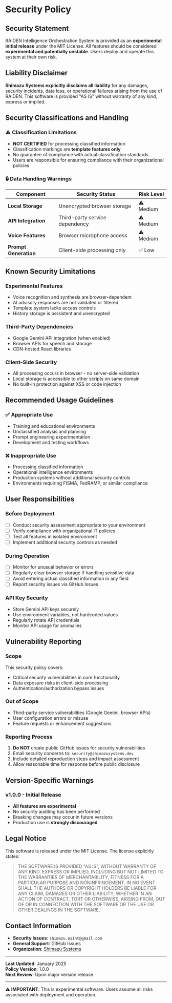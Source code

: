 # Security Policy

## Security Statement

RAIDEN Intelligence Orchestration System is provided as an **experimental initial release** under the MIT License. All features should be considered **experimental and potentially unstable**. Users deploy and operate this system at their own risk.

## Liability Disclaimer

**Shimazu Systems explicitly disclaims all liability** for any damages, security incidents, data loss, or operational failures arising from the use of RAIDEN. This software is provided "AS IS" without warranty of any kind, express or implied.

## Security Classifications and Handling

### ⚠️ Classification Limitations
- **NOT CERTIFIED** for processing classified information
- Classification markings are **template features only**
- No guarantee of compliance with actual classification standards
- Users are responsible for ensuring compliance with their organizational policies

### 🔒 Data Handling Warnings

| Component | Security Status | Risk Level |
|-----------|----------------|------------|
| **Local Storage** | Unencrypted browser storage | ⚠️ Medium |
| **API Integration** | Third-party service dependency | ⚠️ Medium |
| **Voice Features** | Browser microphone access | ⚠️ Medium |
| **Prompt Generation** | Client-side processing only | ✅ Low |

## Known Security Limitations

### **Experimental Features**
- Voice recognition and synthesis are browser-dependent
- AI advisory responses are not validated or filtered
- Template system lacks access controls
- History storage is persistent and unencrypted

### **Third-Party Dependencies**
- Google Gemini API integration (when enabled)
- Browser APIs for speech and storage
- CDN-hosted React libraries

### **Client-Side Security**
- All processing occurs in browser - no server-side validation
- Local storage is accessible to other scripts on same domain
- No built-in protection against XSS or code injection

## Recommended Usage Guidelines

### ✅ **Appropriate Use**
- Training and educational environments
- Unclassified analysis and planning
- Prompt engineering experimentation
- Development and testing workflows

### ❌ **Inappropriate Use**
- Processing classified information
- Operational intelligence environments
- Production systems without additional security controls
- Environments requiring FISMA, FedRAMP, or similar compliance

## User Responsibilities

### **Before Deployment**
- [ ] Conduct security assessment appropriate to your environment
- [ ] Verify compliance with organizational IT policies
- [ ] Test all features in isolated environment
- [ ] Implement additional security controls as needed

### **During Operation**
- [ ] Monitor for unusual behavior or errors
- [ ] Regularly clear browser storage if handling sensitive data
- [ ] Avoid entering actual classified information in any field
- [ ] Report security issues via GitHub Issues

### **API Key Security**
- Store Gemini API keys securely
- Use environment variables, not hardcoded values
- Regularly rotate API credentials
- Monitor API usage for anomalies

## Vulnerability Reporting

### **Scope**
This security policy covers:
- Critical security vulnerabilities in core functionality
- Data exposure risks in client-side processing
- Authentication/authorization bypass issues

### **Out of Scope**
- Third-party service vulnerabilities (Google Gemini, browser APIs)
- User configuration errors or misuse
- Feature requests or enhancement suggestions

### **Reporting Process**
1. **Do NOT** create public GitHub issues for security vulnerabilities
2. Email security concerns to: `security@shimazusystems.dev`
3. Include detailed reproduction steps and impact assessment
4. Allow reasonable time for response before public disclosure

## Version-Specific Warnings

### **v1.0.0 - Initial Release**
- **All features are experimental**
- No security auditing has been performed
- Breaking changes may occur in future versions
- Production use is **strongly discouraged**

## Legal Notice

This software is released under the MIT License. The license explicitly states:

> THE SOFTWARE IS PROVIDED "AS IS", WITHOUT WARRANTY OF ANY KIND, EXPRESS OR IMPLIED, INCLUDING BUT NOT LIMITED TO THE WARRANTIES OF MERCHANTABILITY, FITNESS FOR A PARTICULAR PURPOSE AND NONINFRINGEMENT. IN NO EVENT SHALL THE AUTHORS OR COPYRIGHT HOLDERS BE LIABLE FOR ANY CLAIM, DAMAGES OR OTHER LIABILITY, WHETHER IN AN ACTION OF CONTRACT, TORT OR OTHERWISE, ARISING FROM, OUT OF OR IN CONNECTION WITH THE SOFTWARE OR THE USE OR OTHER DEALINGS IN THE SOFTWARE.

## Contact Information

- **Security Issues**: `shimazu.osint@gmail.com`
- **General Support**: GitHub Issues
- **Organization**: [Shimazu Systems](https://github.com/ShimazuSystems)

---

**Last Updated**: January 2025  
**Policy Version**: 1.0.0  
**Next Review**: Upon major version release

---

⚠️ **IMPORTANT**: This is experimental software. Users assume all risks associated with deployment and operation.
